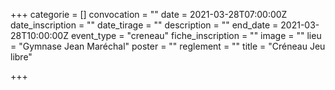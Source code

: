 +++
categorie = []
convocation = ""
date = 2021-03-28T07:00:00Z
date_inscription = ""
date_tirage = ""
description = ""
end_date = 2021-03-28T10:00:00Z
event_type = "creneau"
fiche_inscription = ""
image = ""
lieu = "Gymnase Jean Maréchal"
poster = ""
reglement = ""
title = "Créneau Jeu libre"

+++
